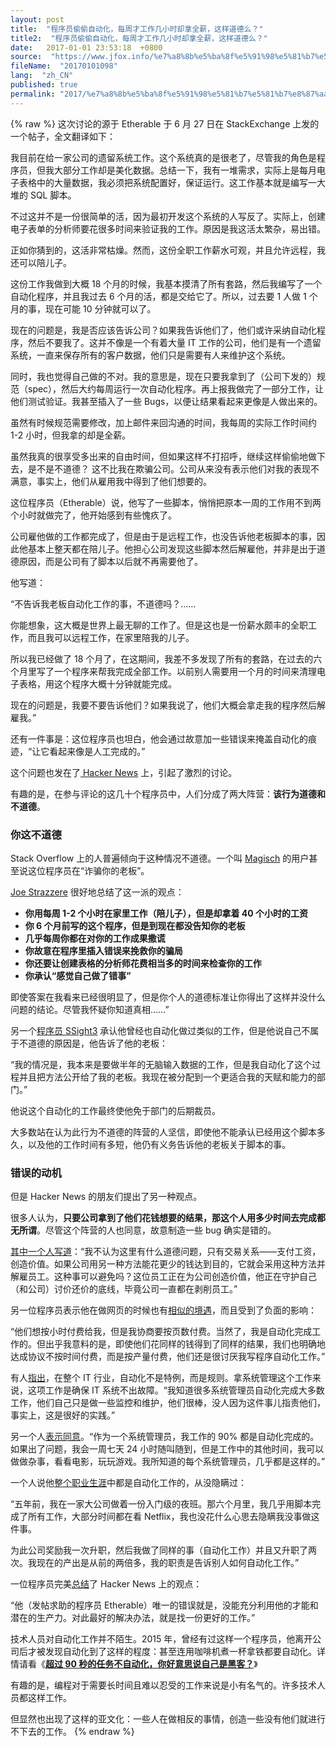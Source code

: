 ```yaml
---
layout: post
title:  "程序员偷偷自动化，每周才工作几小时却拿全薪，这样道德么？"
title2:  "程序员偷偷自动化，每周才工作几小时却拿全薪，这样道德么？"
date:   2017-01-01 23:53:18  +0800
source:  "https://www.jfox.info/%e7%a8%8b%e5%ba%8f%e5%91%98%e5%81%b7%e5%81%b7%e8%87%aa%e5%8a%a8%e5%8c%96%e6%af%8f%e5%91%a8%e6%89%8d%e5%b7%a5%e4%bd%9c%e5%87%a0%e5%b0%8f%e6%97%b6%e5%8d%b4%e6%8b%bf%e5%85%a8%e8%96%aa%e8%bf%99%e6%a0%b7.html"
fileName:  "20170101098"
lang:  "zh_CN"
published: true
permalink: "2017/%e7%a8%8b%e5%ba%8f%e5%91%98%e5%81%b7%e5%81%b7%e8%87%aa%e5%8a%a8%e5%8c%96%e6%af%8f%e5%91%a8%e6%89%8d%e5%b7%a5%e4%bd%9c%e5%87%a0%e5%b0%8f%e6%97%b6%e5%8d%b4%e6%8b%bf%e5%85%a8%e8%96%aa%e8%bf%99%e6%a0%b7.html"
---
```

{% raw %}
这次讨论的源于 Etherable 于 6 月 27 日在 StackExchange 上发的一个帖子，全文翻译如下：

我目前在给一家公司的遗留系统工作。这个系统真的是很老了，尽管我的角色是程序员，但我大部分工作却是美化数据。总结一下，我有一堆需求，实际上是每月电子表格中的大量数据，我必须把系统配置好，保证运行。这工作基本就是编写一大堆的 SQL 脚本。

不过这并不是一份很简单的活，因为最初开发这个系统的人写反了。实际上，创建电子表单的分析师要花很多时间来验证我的工作。原因是我这活太繁杂，易出错。

正如你猜到的，这活非常枯燥。然而，这份全职工作薪水可观，并且允许远程，我还可以陪儿子。

这份工作我做到大概 18 个月的时候，我基本摸清了所有套路，然后我编写了一个自动化程序，并且我过去 6 个月的活，都是交给它了。所以，过去要 1 人做 1 个月的事，现在可能 10 分钟就可以了。

现在的问题是，我是否应该告诉公司？如果我告诉他们了，他们或许采纳自动化程序，然后不要我了。这并不像是一个有着大量 IT 工作的公司，他们是有一个遗留系统，一直来保存所有的客户数据，他们只是需要有人来维护这个系统。

同时，我也觉得自己做的不对。我的意思是，现在只要我拿到了（公司下发的）规范（spec），然后大约每周运行一次自动化程序。再上报我做完了一部分工作，让他们测试验证。我甚至插入了一些 Bugs，以便让结果看起来更像是人做出来的。

虽然有时候规范需要修改，加上邮件来回沟通的时间，我每周的实际工作时间约 1-2 小时，但我拿的却是全薪。

虽然我真的很享受多出来的自由时间，但如果这样不打招呼，继续这样偷偷地做下去，是不是不道德？ 这不比我在欺骗公司。公司从来没有表示他们对我的表现不满意，事实上，他们从雇用我中得到了他们想要的。

这位程序员（Etherable）说，他写了一些脚本，悄悄把原本一周的工作用不到两个小时就做完了，他开始感到有些愧疚了。

公司雇他做的工作都完成了，但是由于是远程工作，也没告诉他老板脚本的事，因此他基本上整天都在陪儿子。他担心公司发现这些脚本然后解雇他，并非是出于道德原因，而是公司有了脚本以后就不再需要他了。

他写道：

“不告诉我老板自动化工作的事，不道德吗？……

你能想象，这大概是世界上最无聊的工作了。但是这也是一份薪水颇丰的全职工作，而且我可以远程工作，在家里陪我的儿子。

所以我已经做了 18 个月了，在这期间，我差不多发现了所有的套路，在过去的六个月里写了一个程序来帮我完成全部工作。以前别人需要用一个月的时间来清理电子表格，用这个程序大概十分钟就能完成。

现在的问题是，我要不要告诉他们？如果我说了，他们大概会拿走我的程序然后解雇我。”

还有一件事是：这位程序员也坦白，他会通过故意加一些错误来掩盖自动化的痕迹，“让它看起来像是人工完成的。”

这个问题也发在了[ Hacker News](https://www.jfox.info/go.php?url=https://news.ycombinator.com/item?id=14656945) 上，引起了激烈的讨论。

有趣的是，在参与评论的这几十个程序员中，人们分成了两大阵营：**该行为道德和不道德**。

### 你这不道德

Stack Overflow 上的人普遍倾向于这种情况不道德。一个叫 [Magisch](https://www.jfox.info/go.php?url=https://workplace.stackexchange.com/questions/93696/is-it-unethical-for-me-to-not-tell-my-employer-i-ve-automated-my-job#comment279618_93700) 的用户甚至说这位程序员在“诈骗你的老板”。

[Joe Strazzere](https://www.jfox.info/go.php?url=https://workplace.stackexchange.com/a/93704) 很好地总结了这一派的观点：

- **你用每周 1-2 个小时在家里工作（陪儿子），但是却拿着 40 个小时的工资**
- **你 6 个月前写的这个程序，但是到现在都没告知你的老板**
- **几乎每周你都在对你的工作成果撒谎**
- **你故意在程序里插入错误来挽救你的骗局**
- **你还要让创建表格的分析师花费相当多的时间来检查你的工作**
- **你承认“感觉自己做了错事”**

即使答案在我看来已经很明显了，但是你个人的道德标准让你得出了这样并没什么问题的结论。尽管我怀疑你知道真相……”

另一个[程序员 SSight3](https://www.jfox.info/go.php?url=https://workplace.stackexchange.com/a/94099) 承认他曾经也自动化做过类似的工作，但是他说自己不属于不道德的原因是，他告诉了他的老板：

“我的情况是，我本来是要做半年的无脑输入数据的工作，但是我自动化了这个过程并且把方法公开给了我的老板。我现在被分配到一个更适合我的天赋和能力的部门。”

他说这个自动化的工作最终使他免于部门的后期裁员。

大多数站在认为此行为不道德的阵营的人坚信，即使他不能承认已经用这个脚本多久，以及他的工作时间有多短，他仍有义务告诉他的老板关于脚本的事。

### 错误的动机

但是 Hacker News 的朋友们提出了另一种观点。

很多人认为，**只要公司拿到了他们花钱想要的结果，那这个人用多少时间去完成都无所谓**。尽管这个阵营的人也同意，故意制造一些 bug 确实是错的。

[其中一个人写道](https://www.jfox.info/go.php?url=https://news.ycombinator.com/user?id=barrkel)：“我不认为这里有什么道德问题，只有交易关系——支付工资，创造价值。如果公司用另一种方法能花更少的钱达到目的，它就会采用这种方法并解雇员工。这种事可以避免吗？这位员工正在为公司创造价值，他正在守护自己（和公司）讨价还价的底线，毕竟公司一直都在剥削员工。”

另一位程序员表示他在做网页的时候也有[相似的境遇](https://www.jfox.info/go.php?url=https://news.ycombinator.com/item?id=14657663)，而且受到了负面的影响：

“他们想按小时付费给我，但是我协商要按页数付费。当然了，我是自动化完成工作的。但出乎我意料的是，即使他们花同样的钱得到了同样的结果，我们也明确地达成协议不按时间付费，而是按产量付费，他们还是很讨厌我写程序自动化工作。”

有人[指出](https://www.jfox.info/go.php?url=https://news.ycombinator.com/item?id=14657672)，在整个 IT 行业，自动化不是特例，而是规则。拿系统管理这个工作来说，这项工作是确保 IT 系统不出故障。“我知道很多系统管理员自动化完成大多数工作，他们自己只是做一些监控和维护，他们很棒，没人因为这件事儿指责他们，事实上，这是很好的实践。”

另一个人[表示同意](https://www.jfox.info/go.php?url=https://news.ycombinator.com/item?id=14659048)。“作为一个系统管理员，我工作的 90% 都是自动化完成的。如果出了问题，我会一周七天 24 小时随叫随到，但是工作中的其他时间，我可以做做杂事，看看电影，玩玩游戏。我所知道的每个系统管理员，几乎都是这样的。”

一个人说他[整个职业生涯](https://www.jfox.info/go.php?url=https://news.ycombinator.com/item?id=14658785)中都是自动化工作的，从没隐瞒过：

“五年前，我在一家大公司做着一份入门级的夜班。那六个月里，我几乎用脚本完成了所有工作，大部分时间都在看 Netflix，我也没花什么心思去隐瞒我没事做这件事。

为此公司奖励我一次升职，然后我做了同样的事（自动化工作）并且又升职了两次。我现在的产出是从前的两倍多，我的职责是告诉别人如何自动化工作。”

一位程序员完美[总结](https://www.jfox.info/go.php?url=https://news.ycombinator.com/item?id=14662152)了 Hacker News 上的观点：

“他（发帖求助的程序员 Etherable）唯一的错误就是，没能充分利用他的才能和潜在的生产力。对此最好的解决办法，就是找一份更好的工作。”

技术人员对自动化工作并不陌生。2015 年，曾经有过这样一个程序员，他离开公司后才被发现自动化到了这样的程度：甚至连用咖啡机煮一杯拿铁都要自动化。详情请看《**[超过 90 秒的任务不自动化，你好意思说自己是黑客？](https://www.jfox.info/go.php?url=http://blog.jobbole.com/95222/)**》

有趣的是，编程对于需要长时间且难以忍受的工作来说是小有名气的。许多技术人员都这样工作。

但显然也出现了这样的亚文化：一些人在做相反的事情，创造一些没有他们就进行不下去的工作。
{% endraw %}
